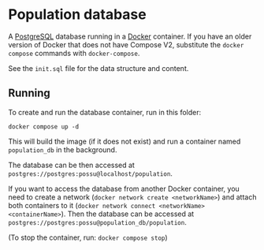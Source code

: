 # Population database

A [PostgreSQL](https://www.postgresql.org/) database running in a [Docker](https://www.docker.com/) container. If you have an older version of Docker that does not have Compose V2, substitute the `docker compose` commands with `docker-compose`.

See the `init.sql` file for the data structure and content.

## Running

To create and run the database container, run in this folder:

```
docker compose up -d
```

This will build the image (if it does not exist) and run a container named `population_db` in the background.

The database can be then accessed at `postgres://postgres:possu@localhost/population`.

If you want to access the database from another Docker container, you need to create a network (`docker network create <networkName>`) and attach both containers to it (`docker network connect <networkName> <containerName>`). Then the database can be accessed at `postgres://postgres:possu@population_db/population`.

(To stop the container, run: `docker compose stop`)
